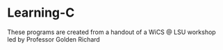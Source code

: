 # Learning-C
These programs are created from a handout of a WiCS @ LSU workshop led by Professor Golden Richard
